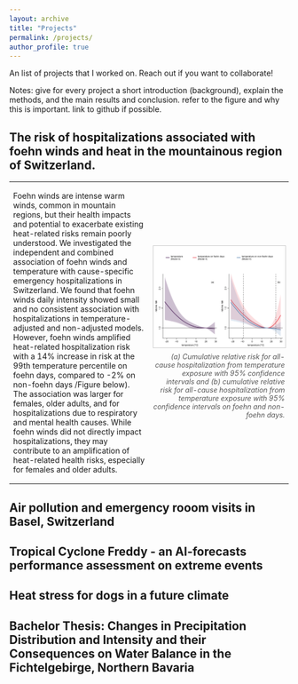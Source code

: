 ```yaml
---
layout: archive
title: "Projects"
permalink: /projects/
author_profile: true
---
```


An list of projects that I worked on. Reach out if you want to collaborate!

Notes: give for every project a short introduction (background), explain the methods, and the main results and conclusion. refer to the figure and why this is important. link to github if possible.

## The risk of hospitalizations associated with foehn winds and heat in the mountainous region of Switzerland. 

<table>
  <tr>
    <td style="width: 50%; vertical-align: top;">
      <p>
        Foehn winds are intense warm winds, common in mountain regions, but their health impacts and potential to exacerbate existing heat-related risks remain poorly understood. We investigated the independent and combined association of foehn winds and temperature with cause-specific emergency hospitalizations in Switzerland. We found that foehn winds daily intensity showed small and no consistent association with hospitalizations in temperature-adjusted and non-adjusted models. However, foehn winds amplified heat-related hospitalization risk with a 14% increase in risk at the 99th temperature percentile on foehn days, compared to -2% on non-foehn days /Figure below). The association was larger for females, older adults, and for hospitalizations due to respiratory and mental health causes. While foehn winds did not directly impact hospitalizations, they may contribute to an amplification of heat-related health risks, especially for females and older adults.
      </p>
    </td>
    <td style="width: 50%; text-align: right;">
      <img src="https://github.com/tinojona/Paper_2025_foehn_winds_and_hospitalizations/blob/main/output/figures/Figure3_only_allcause_bluered.png?raw=true" style="max-width: 100%; border: 1px solid #ccc;" />
      <div style="font-size: 90%; color: #555; margin-top: 5px;">
        <em>(a) Cumulative relative risk for all-cause hospitalization from temperature exposure with 95% confidence intervals and (b) cumulative relative risk for all-cause hospitalization from temperature exposure with 95% confidence intervals on foehn and non-foehn days.</em>
      </div>
    </td>
  </tr>
</table>

## Air pollution and emergency rooom visits in Basel, Switzerland

## Tropical Cyclone Freddy - an AI-forecasts performance assessment on extreme events

## Heat stress for dogs in a future climate

## Bachelor Thesis: Changes in Precipitation Distribution and Intensity and their Consequences on Water Balance in the Fichtelgebirge, Northern Bavaria
